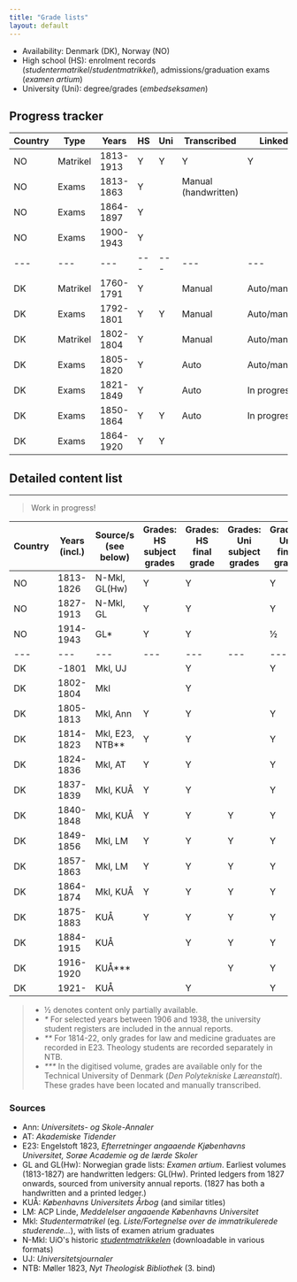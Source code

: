 ```yaml
---
title: "Grade lists"
layout: default
---
```


- Availability: Denmark (DK), Norway (NO)
- High school (HS): enrolment records (*studentermatrikel*/*studentmatrikkel*), admissions/graduation exams (*examen artium*)
- University (Uni): degree/grades (*embedseksamen*)

## Progress tracker

| Country | Type | Years | HS | Uni | Transcribed | Linked |
|---|---|---|---|---|---|---|
| NO | Matrikel | 1813-1913 | Y | Y | Y | Y |
| NO | Exams | 1813-1863 | Y | | Manual (handwritten) | |
| NO | Exams | 1864-1897 | Y | | | |
| NO | Exams | 1900-1943 | Y | | | |
|---|---|---|---|---|---|---|
| DK | Matrikel | 1760-1791 | Y | | Manual | Auto/manual |
| DK | Exams | 1792-1801 | Y | Y | Manual |Auto/manual |
| DK | Matrikel | 1802-1804 | Y | | Manual | Auto/manual |
| DK | Exams | 1805-1820 | Y | | Auto |Auto/manual |
| DK | Exams | 1821-1849 | Y | | Auto |In progress |
| DK | Exams | 1850-1864 | Y | Y | Auto |In progress |
| DK | Exams | 1864-1920 | Y | Y | | |

## Detailed content list

---
> Work in progress!

| Country | Years (incl.) | Source/s (see below) | Grades: HS subject grades | Grades: HS final grade | Grades: Uni subject grades | Grades: Uni final grade |
|---|---|---|---|---|---|---|
| NO | 1813-1826 | N-Mkl, GL(Hw) | Y | Y | | Y |
| NO | 1827-1913 | N-Mkl, GL | Y | Y | | Y |
| NO | 1914-1943 | GL* | Y | Y | | ½ |
|---|---|---|---|---|---|---|
| DK | -1801 | Mkl, UJ | | Y | | Y |
| DK | 1802-1804 | Mkl | | Y | | |
| DK | 1805-1813 | Mkl, Ann | Y | Y | | Y |
| DK | 1814-1823 | Mkl, E23, NTB** | Y | Y | | Y |
| DK | 1824-1836 | Mkl, AT | Y | Y | | Y |
| DK | 1837-1839 | Mkl, KUÅ | Y | Y | | Y |
| DK | 1840-1848 | Mkl, KUÅ | Y | Y | Y | Y |
| DK | 1849-1856 | Mkl, LM | Y | Y | Y | Y |
| DK | 1857-1863 | Mkl, LM | Y | Y | Y | Y |
| DK | 1864-1874 | Mkl, KUÅ | Y | Y | Y | Y |
| DK | 1875-1883 | KUÅ | Y | Y | Y | Y |
| DK | 1884-1915 | KUÅ | | Y | Y | Y |
| DK | 1916-1920 | KUÅ*** | | | Y | Y |
| DK | 1921- | KUÅ | | Y | | Y |

> - ½ denotes content only partially available.
> - _*_ For selected years between 1906 and 1938, the university student registers are included in the annual reports.
> - _**_ For 1814-22, only grades for law and medicine graduates are recorded in E23. Theology students are recorded separately in NTB.
> - _***_ In the digitised volume, grades are available only for the Technical University of Denmark (_Den Polytekniske Læreanstalt_). These grades have been located and manually transcribed.


### Sources
- Ann: _Universitets- og Skole-Annaler_
- AT: _Akademiske Tidender_
- E23: Engelstoft 1823, _Efterretninger angaaende Kjøbenhavns Universitet, Sorøe Academie og de lærde Skoler_
- GL and GL(Hw): Norwegian grade lists: _Examen artium_. Earliest volumes (1813-1827) are handwritten ledgers: GL(Hw). Printed ledgers from 1827 onwards, sourced from university annual reports. (1827 has both a handwritten and a printed ledger.)
- KUÅ: _Københavns Universitets Årbog_ (and similar titles)
- LM: ACP Linde, _Meddelelser angaaende Københavns Universitet_
- Mkl: _Studentermatrikel_ (eg. _Liste/Fortegnelse over de immatrikulerede studerende..._), with lists of examen atrium graduates
- N-Mkl: UiO's historic [_studentmatrikkelen_](https://www.muv.uio.no/samlinger/studentmatrikkelen/) (downloadable in various formats)
- UJ: _Universitetsjournaler_
- NTB: Møller 1823, _Nyt Theologisk Bibliothek_ (3. bind)

